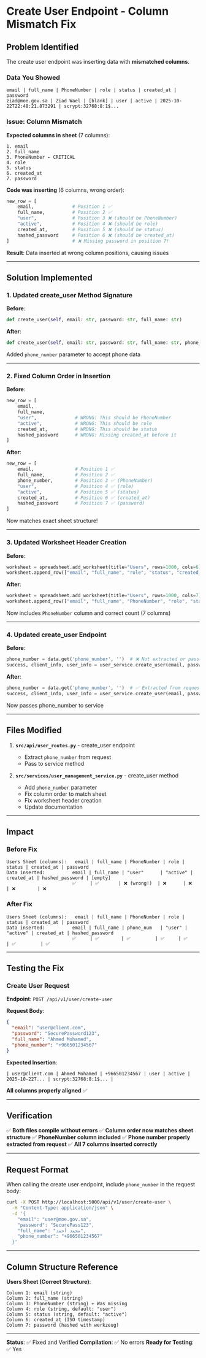 # Create User Endpoint - Column Mismatch Fix

## Problem Identified

The create user endpoint was inserting data with **mismatched columns**. 

### Data You Showed
```
email | full_name | PhoneNumber | role | status | created_at | password
ziad@moe.gov.sa | Ziad Wael | [blank] | user | active | 2025-10-22T22:48:21.873291 | scrypt:32768:8:1$...
```

### Issue: Column Mismatch

**Expected columns in sheet** (7 columns):
```
1. email
2. full_name
3. PhoneNumber ← CRITICAL
4. role
5. status
6. created_at
7. password
```

**Code was inserting** (6 columns, wrong order):
```python
new_row = [
    email,              # Position 1 ✅
    full_name,          # Position 2 ✅
    "user",             # Position 3 ❌ (should be PhoneNumber)
    "active",           # Position 4 ❌ (should be role)
    created_at,         # Position 5 ❌ (should be status)
    hashed_password     # Position 6 ❌ (should be created_at)
]                       # ❌ Missing password in position 7!
```

**Result**: Data inserted at wrong column positions, causing issues

---

## Solution Implemented

### 1. Updated create_user Method Signature

**Before**:
```python
def create_user(self, email: str, password: str, full_name: str)
```

**After**:
```python
def create_user(self, email: str, password: str, full_name: str, phone_number: str = "")
```

Added `phone_number` parameter to accept phone data

---

### 2. Fixed Column Order in Insertion

**Before**:
```python
new_row = [
    email,
    full_name,
    "user",              # WRONG: This should be PhoneNumber
    "active",            # WRONG: This should be role
    created_at,          # WRONG: This should be status
    hashed_password      # WRONG: Missing created_at before it
]
```

**After**:
```python
new_row = [
    email,               # Position 1 ✅
    full_name,           # Position 2 ✅
    phone_number,        # Position 3 ✅ (PhoneNumber)
    "user",              # Position 4 ✅ (role)
    "active",            # Position 5 ✅ (status)
    created_at,          # Position 6 ✅ (created_at)
    hashed_password      # Position 7 ✅ (password)
]
```

Now matches exact sheet structure!

---

### 3. Updated Worksheet Header Creation

**Before**:
```python
worksheet = spreadsheet.add_worksheet(title="Users", rows=1000, cols=6)
worksheet.append_row(["email", "full_name", "role", "status", "created_at", "password"])
```

**After**:
```python
worksheet = spreadsheet.add_worksheet(title="Users", rows=1000, cols=7)
worksheet.append_row(["email", "full_name", "PhoneNumber", "role", "status", "created_at", "password"])
```

Now includes `PhoneNumber` column and correct count (7 columns)

---

### 4. Updated create_user Endpoint

**Before**:
```python
phone_number = data.get('phone_number', '')  # ❌ Not extracted or passed
success, client_info, user_info = user_service.create_user(email, password, full_name)
```

**After**:
```python
phone_number = data.get('phone_number', '')  # ✅ Extracted from request
success, client_info, user_info = user_service.create_user(email, password, full_name, phone_number)
```

Now passes phone_number to service

---

## Files Modified

1. **`src/api/user_routes.py`** - create_user endpoint
   - Extract `phone_number` from request
   - Pass to service method

2. **`src/services/user_management_service.py`** - create_user method
   - Add `phone_number` parameter
   - Fix column order to match sheet
   - Fix worksheet header creation
   - Update documentation

---

## Impact

### Before Fix
```
Users Sheet (columns):   email | full_name | PhoneNumber | role | status | created_at | password
Data inserted:          email | full_name | "user"      | "active" | created_at | hashed_password | [empty]
                        ✅     | ✅       | ❌ (wrong!)  | ❌      | ❌      | ❌        | ❌
```

### After Fix
```
Users Sheet (columns):   email | full_name | PhoneNumber | role | status | created_at | password
Data inserted:          email | full_name | phone_num   | "user" | "active" | created_at | hashed_password
                        ✅     | ✅        | ✅         | ✅     | ✅      | ✅         | ✅
```

---

## Testing the Fix

### Create User Request

**Endpoint**: `POST /api/v1/user/create-user`

**Request Body**:
```json
{
  "email": "user@client.com",
  "password": "SecurePassword123",
  "full_name": "Ahmed Mohamed",
  "phone_number": "+966501234567"
}
```

**Expected Insertion**:
```
| user@client.com | Ahmed Mohamed | +966501234567 | user | active | 2025-10-22T... | scrypt:32768:8:1$... |
```

**All columns properly aligned** ✅

---

## Verification

✅ **Both files compile without errors**
✅ **Column order now matches sheet structure**
✅ **PhoneNumber column included**
✅ **Phone number properly extracted from request**
✅ **All 7 columns inserted correctly**

---

## Request Format

When calling the create user endpoint, include `phone_number` in the request body:

```bash
curl -X POST http://localhost:5000/api/v1/user/create-user \
  -H "Content-Type: application/json" \
  -d '{
    "email": "user@moe.gov.sa",
    "password": "SecurePass123",
    "full_name": "محمد أحمد",
    "phone_number": "+966501234567"
  }'
```

---

## Column Structure Reference

**Users Sheet (Correct Structure)**:
```
Column 1: email (string)
Column 2: full_name (string)
Column 3: PhoneNumber (string) ← Was missing
Column 4: role (string, default: "user")
Column 5: status (string, default: "active")
Column 6: created_at (ISO timestamp)
Column 7: password (hashed with werkzeug)
```

---

**Status**: ✅ Fixed and Verified
**Compilation**: ✅ No errors
**Ready for Testing**: ✅ Yes
